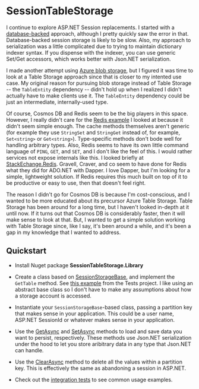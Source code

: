 # SessionTableStorage

I continue to explore ASP.NET Session replacements. I started with a [database-backed](https://github.com/adamosoftware/SessionData) approach, although I pretty quickly saw the error in that. Database-backed session storage is likely to be slow. Also, my approach to serialization was a little complicated due to trying to maintain dictionary indexer syntax. If you dispense with the indexer, you can use generic Set/Get accessors, which works better with Json.NET serialization.

I made another attempt using [Azure blob storage](https://github.com/adamosoftware/JsonStorage), but I figured it was time to look at a Table Storage approach since that is closer to my intented use case. My original reason for pursuing blob storage instead of Table Storage -- the `TableEntity` dependency -- didn't hold up when I realized I didn't actually have to make clients use it. The `TableEntity` dependency could be just an intermediate, internally-used type.

Of course, Cosmos DB and Redis seem to be the big players in this space. However, I really didn't care for the [Redis example](https://docs.microsoft.com/en-us/azure/azure-cache-for-redis/cache-web-app-howto) I looked at because it didn't seem simple enough. The cache methods themselves aren't generic (for example they use `StringSet` and `StringGet` instead of, for example, `Set<string>` or `Get<string>`). Type-specific methods don't bode well for handling arbitrary types. Also, Redis seems to have its own little command language of `PING`, `GET`, and `SET`, and I don't like the feel of this. I would rather services not expose internals like this. I looked briefly at [StackEchange.Redis](https://github.com/StackExchange/StackExchange.Redis). Gravell, Craver, and co seem to have done for Redis what they did for ADO.NET with Dapper. I love Dapper, but I'm looking for a simple, lightweight solution. If Redis requires this much built on top of it to be productive or easy to use, then that doesn't feel right.

The reason I didn't go for Cosmos DB is because I'm cost-conscious, and I wanted to be more educated about its precursor Azure Table Storage. Table Storage has been around for a long time, but I haven't looked in-depth at it until now. If it turns out that Cosmos DB is considerably faster, then it will make sense to look at that. But, I wanted to get a simple solution working with Table Storage since, like I say, it's been around a while, and it's been a gap in my knowledge that I wanted to address.

## Quickstart

- Install Nuget package **SessionTableStorage.Library**

- Create a class based on [SessionStorageBase](https://github.com/adamosoftware/SessionTableStorage/blob/master/SessionTableStorage.Library/SessionStorageBase.cs), and implement the `GetTable` method. See [this example](https://github.com/adamosoftware/SessionTableStorage/blob/master/Tests/MySession.cs) from the Tests project. I like using an abstract base class so I don't have to make any assumptions about how a storage account is accessed.

- Instantiate your `SessionStorageBase`-based class, passing a partition key that makes sense in your application. This could be a user name, ASP.NET SessionId or whatever makes sense in your application.

- Use the [GetAsync](https://github.com/adamosoftware/SessionTableStorage/blob/master/SessionTableStorage.Library/SessionStorageBase.cs#L41) and [SetAsync](https://github.com/adamosoftware/SessionTableStorage/blob/master/SessionTableStorage.Library/SessionStorageBase.cs#L20) methods to load and save data you want to persist, respectively. These methods use Json.NET serialization under the hood to let you store aribitrary data in any type that Json.NET can handle.

- Use the [ClearAsync](https://github.com/adamosoftware/SessionTableStorage/blob/master/SessionTableStorage.Library/SessionStorageBase.cs#L56) method to delete all the values within a partition key. This is effectively the same as abandoning a session in ASP.NET.

- Check out the [integration tests](https://github.com/adamosoftware/SessionTableStorage/blob/master/Tests/AllTests.cs) to see common usage examples.

